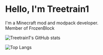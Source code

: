 # Hello, I'm Treetrain1

I'm a Minecraft mod and modpack developer.\
Member of FrozenBlock

![Treetrain1's GitHub stats](https://github-readme-stats.vercel.app/api?username=Treetrain1&theme=nightowl&show_icons=true&count_private=true)

![Top Langs](https://github-readme-stats.vercel.app/api/top-langs/?username=Treetrain1&theme=nightowl&layout=compact)

